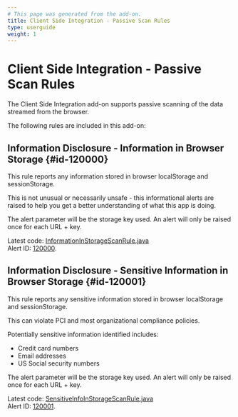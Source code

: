 ```yaml
---
# This page was generated from the add-on.
title: Client Side Integration - Passive Scan Rules
type: userguide
weight: 1
---
```


# Client Side Integration - Passive Scan Rules

The Client Side Integration add-on supports passive scanning of the data streamed from the browser.

The following rules are included in this add-on:

## Information Disclosure - Information in Browser Storage {#id-120000}

This rule reports any information stored in browser localStorage and sessionStorage.

This is not unusual or necessarily unsafe - this informational alerts are raised to help you get a better understanding of
what this app is doing.

The alert parameter will be the storage key used.
An alert will only be raised once for each URL + key.

Latest code: [InformationInStorageScanRule.java](https://github.com/zaproxy/zap-extensions/tree/main/addOns/client/src/main/java/org/zaproxy/addon/client/pscan/InformationInStorageScanRule.java)  
Alert ID: [120000](/docs/alerts/120000/).

## Information Disclosure - Sensitive Information in Browser Storage {#id-120001}

This rule reports any sensitive information stored in browser localStorage and sessionStorage.

This can violate PCI and most organizational compliance policies.

Potentially sensitive information identified includes:

* Credit card numbers
* Email addresses
* US Social security numbers

The alert parameter will be the storage key used. An alert will only be raised once for each URL + key.

Latest code: [SensitiveInfoInStorageScanRule.java](https://github.com/zaproxy/zap-extensions/tree/main/addOns/client/src/main/java/org/zaproxy/addon/client/pscan/SensitiveInfoInStorageScanRule.java)  
Alert ID: [120001](/docs/alerts/120001/).
